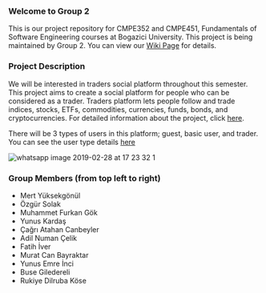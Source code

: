 ### Welcome to Group 2 
This is our project repository for CMPE352 and CMPE451, Fundamentals of Software Engineering courses at Bogazici University.
This project is being maintained by Group 2. You can view our [Wiki Page](https://github.com/bounswe/bounswe2019group2/wiki) for details.

### Project Description 

We will be interested in traders social platform throughout this semester. This project aims to create a social platform for people who can be considered as a trader. Traders platform lets people follow and trade indices, stocks, ETFs, commodities, currencies, funds, bonds, and cryptocurrencies. For detailed information about the project, click [here](https://github.com/bounswe/bounswe2019group2/blob/master/CMPE352_Spring20182019_TradersPlatform.pdf). 


There will be 3 types of users in this platform; guest, basic user, and trader. You can see the user type details [here](https://github.com/bounswe/bounswe2019group2/wiki/User-Types)


![whatsapp image 2019-02-28 at 17 23 32 1](https://user-images.githubusercontent.com/25434779/53701631-b42c3500-3e07-11e9-9eac-639c7ceca92f.jpeg)

### Group Members (from top left to right)
* Mert Yüksekgönül
* Özgür Solak
* Muhammet Furkan Gök
* Yunus Kardaş
* Çağrı Atahan Canbeyler
* Adil Numan Çelik
* Fatih İver
* Murat Can Bayraktar 
* Yunus Emre İnci
* Buse Giledereli
* Rukiye Dilruba Köse
